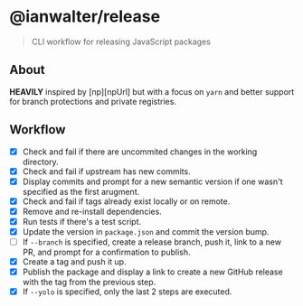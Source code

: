 # @ianwalter/release
> CLI workflow for releasing JavaScript packages

## About

**HEAVILY** inspired by [np][npUrl] but with a focus on `yarn` and better
support for branch protections and private registries.

## Workflow

- [x] Check and fail if there are uncommited changes in the working directory.
- [x] Check and fail if upstream has new commits.
- [x] Display commits and prompt for a new semantic version if one wasn't
      specified as the first arugment.
- [x] Check and fail if tags already exist locally or on remote.
- [x] Remove and re-install dependencies.
- [x] Run tests if there's a test script.
- [x] Update the version in `package.json` and commit the version bump.
- [ ] If `--branch` is specified, create a release branch, push it, link to a
      new PR, and prompt for a confirmation to publish.
- [x] Create a tag and push it up.
- [x] Publish the package and display a link to create a new GitHub release with
      the tag from the previous step.
- [x] If `--yolo` is specified, only the last 2 steps are executed.
